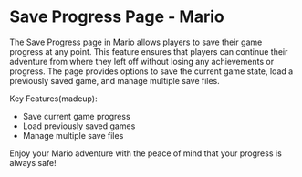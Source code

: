 # Save Progress Page - Mario

The Save Progress page in Mario allows players to save their game progress at any point. This feature ensures that players can continue their adventure from where they left off without losing any achievements or progress. The page provides options to save the current game state, load a previously saved game, and manage multiple save files.

Key Features(madeup):
- Save current game progress
- Load previously saved games
- Manage multiple save files

Enjoy your Mario adventure with the peace of mind that your progress is always safe!
